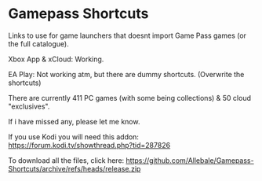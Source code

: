 # Gamepass Shortcuts 
Links to use for game launchers that doesnt import Game Pass games (or the full catalogue).

Xbox App & xCloud: Working.

EA Play: Not working atm, but there are dummy shortcuts. (Overwrite the shortcuts)

There are currently 411 PC games (with some being collections) & 50 cloud "exclusives".

If i have missed any, please let me know.

If you use Kodi you will need this addon: https://forum.kodi.tv/showthread.php?tid=287826

To download all the files, click here: https://github.com/Allebale/Gamepass-Shortcuts/archive/refs/heads/release.zip
